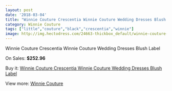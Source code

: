 ```yaml
---
layout: post
date: '2018-03-04'
title: "Winnie Couture Crescentia Winnie Couture Wedding Dresses Blush Label"
category: Winnie Couture
tags: ["little","couture","black","crescentia","winnie"]
image: http://img.hectodress.com/24663-thickbox_default/winnie-couture-crescentia-winnie-couture-wedding-dresses-blush-label.jpg
---
```

Winnie Couture Crescentia Winnie Couture Wedding Dresses Blush Label

On Sales: **$252.96**
<a href="https://www.hectodress.com/winnie-couture/11311-winnie-couture-crescentia-winnie-couture-wedding-dresses-blush-label.html"><amp-img layout="responsive" width="600" height="600" src="//img.hectodress.com/24663-thickbox_default/winnie-couture-crescentia-winnie-couture-wedding-dresses-blush-label.jpg" alt="Winnie Couture Crescentia Winnie Couture Wedding Dresses Blush Label 0" /></a>
<a href="https://www.hectodress.com/winnie-couture/11311-winnie-couture-crescentia-winnie-couture-wedding-dresses-blush-label.html"><amp-img layout="responsive" width="600" height="600" src="//img.hectodress.com/24664-thickbox_default/winnie-couture-crescentia-winnie-couture-wedding-dresses-blush-label.jpg" alt="Winnie Couture Crescentia Winnie Couture Wedding Dresses Blush Label 1" /></a>

Buy it: [Winnie Couture Crescentia Winnie Couture Wedding Dresses Blush Label](https://www.hectodress.com/winnie-couture/11311-winnie-couture-crescentia-winnie-couture-wedding-dresses-blush-label.html "Winnie Couture Crescentia Winnie Couture Wedding Dresses Blush Label")

View more: [Winnie Couture](https://www.hectodress.com/178-winnie-couture "Winnie Couture")
